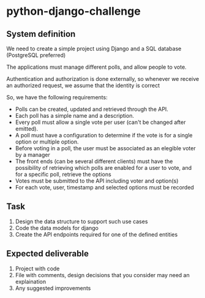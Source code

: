 # python-django-challenge


## System definition

We need to create a simple project using Django and a SQL database (PostgreSQL preferred)

The applications must manage different polls, and allow people to vote.

Authentication and authorization is done externally, so whenever we receive an authorized request, we assume that the identity is correct

So, we have the following requirements:

 * Polls can be created, updated and retrieved through the API.
 * Each poll has a simple name and a description.
 * Every poll must allow a single vote per user (can't be changed after emitted).
 * A poll must have a configuration to determine if the vote is for a single option or multiple option.
 * Before voting in a poll, the user must be associated as an elegible voter by a manager
 * The front ends (can be several different clients) must have the possibility of retrieving which polls are enabled for a user to vote, and for a specific poll, retrieve the options
 * Votes must be submitted to the API including voter and option(s)
 * For each vote, user, timestamp and selected options must be recorded


## Task
1. Design the data structure to support such use cases
2. Code the data models for django
3. Create the API endpoints required for one of the defined entities

## Expected deliverable
1. Project with code
2. File with comments, design decisions that you consider may need an explaination
3. Any suggested improvements
